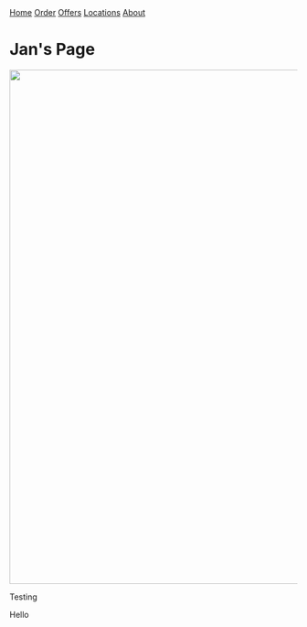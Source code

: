 <html>
    <head>
        <link rel='stylesheet' href='./main.css'>
    </head>
    <body>
     <div class="topnav">
        <a class="active" href="#home">Home</a>
        <a href="#Order">Order</a>
        <a href="#offers">Offers</a>
        <a href="Locations">Locations</a>
        <a href="#about">About</a>
    </div> 
                <h1>Jan's Page</h1>        
        <img src='https://i.ibb.co/FYmk3J4/Small.png' width="900" class='image'
        >
            <p> Testing</p>
            <p> Hello</p>
    </body>
</html>
